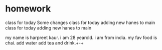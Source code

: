 # homework
class for today 
Some changes 
class for today adding new hanes to main
class for today
adding new hanes to main

my name is harpreet kaur. i am 28 yearold. i am from india.
my fav food is chai. add water add tea and drink.+-+